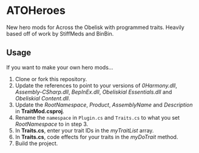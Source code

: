 # ATOHeroes
New hero mods for Across the Obelisk with programmed traits. Heavily based off of work by StiffMeds and BinBin.

## Usage
If you want to make your own hero mods...

1. Clone or fork this repository.
2. Update the references to point to your versions of _0Harmony.dll_, _Assembly-CSharp.dll_, _BepInEx.dll_, _Obeliskial Essentials.dll_ and _Obeliskial Content.dll_. 
3. Update the _RootNamespace_, _Product_, _AssemblyName_ and _Description_ in **TraitMod.csproj**.
4. Rename the `namespace` in `Plugin.cs` and `Traits.cs` to what you set _RootNamespace_ to in step 3.
5. In **Traits.cs**, enter your trait IDs in the _myTraitList_ array.
6. In **Traits.cs**, code effects for your traits in the _myDoTrait_ method.
7. Build the project.
